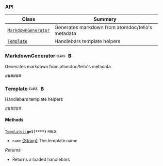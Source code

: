 ### <a name='classes'>API</a>

 Class |  Summary
 ------| ------------
 <code>[MarkdownGenerator](#class-MarkdownGenerator)</code> | Generates markdown from atomdoc/tello's metadata
 <code>[Template](#class-Template)</code> | Handlebars template helpers

### <a name="class-MarkdownGenerator">MarkdownGenerator</a> <b><sub><sup><code>CLASS  </code></sup></sub></b> [<img src="https://cdn.rawgit.com/venkatperi/atomdoc-md/master/assets/octicons/arrow-up.svg" alt="Back to Class List" height= "16px">](#classes)

Generates markdown from atomdoc/tello's metadata


 ######<a href="#" target="_blank"><img src="https://rawgit.com/venkatperi/atomdoc-md/master/assets/line.png" width="100%" height="1px"></a>

 

### <a name="class-Template">Template</a> <b><sub><sup><code>CLASS  </code></sup></sub></b> [<img src="https://cdn.rawgit.com/venkatperi/atomdoc-md/master/assets/octicons/arrow-up.svg" alt="Back to Class List" height= "16px">](#classes)

Handlebars template helpers

######<a href="#" target="_blank"><img src="https://rawgit.com/venkatperi/atomdoc-md/master/assets/line.png" width="100%" height="1px"></a>


#### Methods


<code><a href="#class-Template">Template::</a></a>**get(****)**</code> <b><sub><sup><code>PUBLIC  </code></sup></sub></b> [<img src="https://cdn.rawgit.com/venkatperi/atomdoc-md/master/assets/octicons/file-code.svg" alt="" height= "16px">](https://github.com/venkatperi/atomdoc-md/blob/v0.1.0/lib/Template.coffee#L37)
 [<img src="https://cdn.rawgit.com/venkatperi/atomdoc-md/master/assets/octicons/arrow-up.svg" alt="" height= "16px">](#class-Template)

* <code>name</code> [{String}](https://developer.mozilla.org/en-US/docs/Web/JavaScript/Reference/Global_Objects/String) The template name 



<em>Returns</em>
* Returns a loaded handlebars








